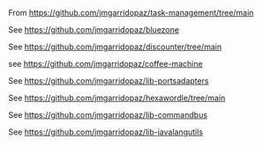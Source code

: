 From https://github.com/jmgarridopaz/task-management/tree/main

See https://github.com/jmgarridopaz/bluezone

See https://github.com/jmgarridopaz/discounter/tree/main

see https://github.com/jmgarridopaz/coffee-machine

See https://github.com/jmgarridopaz/lib-portsadapters

See https://github.com/jmgarridopaz/hexawordle/tree/main

See https://github.com/jmgarridopaz/lib-commandbus	

See https://github.com/jmgarridopaz/lib-javalangutils
